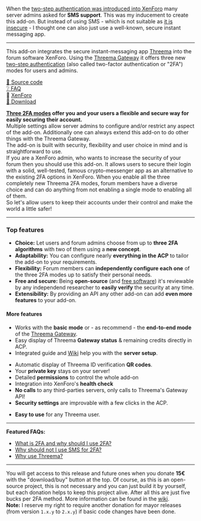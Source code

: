 When the [two-step authentication was introduced into XenForo](https://xenforo.com/community/threads/two-step-verification-and-security-improvements.99881/) many server admins asked for **SMS support**. This was my inducement to create this add-on. But instead of using SMS - which is not suitable as [it is insecure](https://github.com/rugk/xenforo-threema-gateway/wiki/FAQ#why-not-just-sms) - I thought one can also just use a well-known, secure instant messaging app.

---

This add-on integrates the secure instant-messaging app [Threema](https://threema.ch) into the forum software XenForo. Using the [Threema Gateway](https://gateway.threema.ch) it offers three new [two-step authentication](https://xenforo.com/community/threads/two-step-verification-and-security-improvements.99881/) (also called two-factor authentication or "2FA") modes for users and admins.

[📝 Source code](https://github.com/rugk/xenforo-threema-gateway)  
[❔ FAQ](https://github.com/rugk/xenforo-threema-gateway/wiki/FAQ)  
🔵 [XenForo](https://xenforo.com/community/resources/threema-gateway-two-step-verification-sms-replacement.5454/)  
[🔽 Download](https://github.com/rugk/xenforo-threema-gateway/releases/latest)   

**[Three 2FA modes](https://github.com/rugk/xenforo-threema-gateway/blob/master/docs/2faMethods.md) offer you and your users a flexible and secure way for easily securing their account.**  
Multiple settings allow server admins to configure and/or restrict any aspect of the add-on. Additionally one can always extend this add-on to do other things with the Threema Gateway.  
The add-on is built with security, flexibility and user choice in mind and is straightforward to use.  
If you are a XenForo admin, who wants to increase the security of your forum then you should use this add-on. It allows users to secure their login with a solid, well-tested, famous crypto-messenger app as an alternative to the existing 2FA options in XenForo. When you enable all the three completely new Threema 2FA modes, forum members have a diverse choice and can do anything from not enabling a single mode to enabling all of them.  
So let's allow users to keep their accounts under their control and make the world a little safer!

---

### Top features

* **Choice:** Let users and forum admins choose from up to **three 2FA algorithms** with two of them using a **new concept**.
* **Adaptability:** You can configure nearly **everything in the ACP** to tailor the add-on to your requirements.
* **Flexibility:** Forum members can **independently configure each one** of the three 2FA modes up to satisfy their personal needs.
* **Free and secure:** Being **open-source** (and [free software](https://en.wikipedia.org/wiki/Free_software)) it's reviewable by any independend researcher to **easily verify** the security at any time.
* **Extensibility:** By providing an API any other add-on can add **even more features** to your add-on.

#### More features

<!-- admin -->
* Works with the **basic mode** or - as recommend - the **end-to-end mode** of the [Threema Gateway](https://gateway.threema.ch/en/products).
* Easy display of Threema **Gateway status** & remaining credits directly in ACP.
* Integrated guide and [Wiki](https://github.com/rugk/xenforo-threema-gateway/wiki/Setup) help you with the **server setup**.
<!-- security -->
* Automatic display of Threema ID verification **QR codes**.
* Your **private key** stays on your server!
* Detailed **permissions** to control the whole add-on
* Integration into XenForo's **health check**
* **No calls** to any third-parties servers, only calls to Threema's Gateway API!
* **Security settings** are improvable with a few clicks in the ACP.
<!-- more -->
* **Easy to use** for any Threema user.

---

**Featured FAQs:**
* [What is 2FA and why should I use 2FA?](https://github.com/rugk/xenforo-threema-gateway/wiki/FAQ#what-is-two-factor-authentication-and-why-should-i-use-it)
* [Why should not I use SMS for 2FA?](https://github.com/rugk/xenforo-threema-gateway/wiki/FAQ#why-not-just-sms)
* [Why use Threema?](https://github.com/rugk/xenforo-threema-gateway/wiki/FAQ#why-did-you-choose-threema-id-like-to-have-whatsapp-instead)

---

You will get access to this release and future ones when you donate **15€** with the "download/buy" button at the top.
Of course, as this is an open-source project, this is not necessary and you can just build it by yourself, but each donation helps to keep this project alive. After all this are just five bucks per 2FA method. More information can be found in the [wiki](https://github.com/rugk/xenforo-threema-gateway/wiki/FAQ#donations--releases).  
**Note:** I reserve my right to require another donation for mayor releases (from version `1.x.y` to `2.x.y`) if basic code changes have been done.
